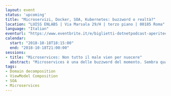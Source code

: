 ```yaml
---
layout: event
status: 'upcoming'
title: "Microservizi, Docker, SOA, Kubernetes: buzzword o realtà?"
location: "LUISS ENLABS | Via Marsala 29/H | terzo piano | 00185 Roma"
language: "Italian"
eventurl: "https://www.eventbrite.it/e/biglietti-dotnetpodcast-aperitech-ott2018-microservizi-docker-soa-kubernetes-buzzword-o-realta-49045161398"
calendar:
  start: "2018-10-18T18:15:00"
  end: "2018-10-18T21:00:00"
sessions:
- title: "Microservices: Non tutto il male vien per nuocere"
  abstract: "Microservices è una delle buzzword del momento. Sembra quasi che un'architettura a microservices sia fondamentale. È veramente così? Faremo un tortuoso viaggio tra le buzzword del momento cercando di districarci tra cosa è bene e cosa è meno bene, ma soprattutto perché. Obiettivo è quello di comprendere quali sono i limiti di certe scelte architetturali e quali gli errori da non commettere. Il tutto nell'ottica di garantire ai nostri sistemi "lunga vita e posperità" (cit.)"
tags:
- Domain decomposition
- ViewModel Composition
- SOA
- Microservices
---
```

